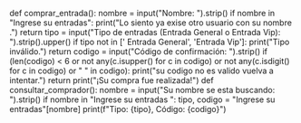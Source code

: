 def comprar_entrada():
    nombre = input("Nombre: ").strip()
    if nombre in "Ingrese su entradas":
        print("Lo siento ya exise otro usuario con su nombre .")
        return
    tipo = input("Tipo de entradas (Entrada General o Entrada Vip): ").strip().upper()
    if tipo not in [' Entrada General', 'Entrada Vip']:
        print("Tipo inválido.")
        return
    codigo = input("Código de confirmación: ").strip()
    if (len(codigo) < 6 or 
        not any(c.isupper() for c in codigo) or 
        not any(c.isdigit() for c in codigo) or 
        " " in codigo):
        print("su codigo no es valido vuelva a intentar.")
        return
    print("¡Su compra fue realizada!")
def consultar_comprador():
    nombre = input("Su nombre se esta buscando: ").strip()
    if nombre in "Ingrese su entradas ":
        tipo, codigo = "Ingrese su entradas"[nombre]
        print(f"Tipo: {tipo}, Código: {codigo}")
